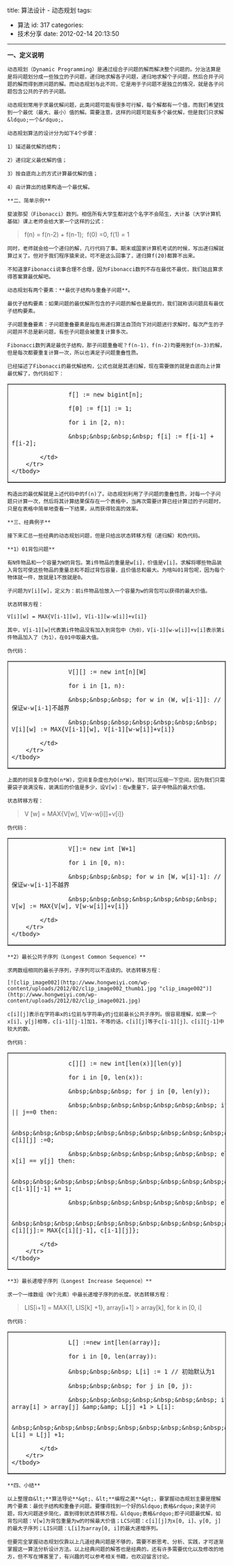 title: 算法设计 - 动态规划
tags:
  - 算法
id: 317
categories:
  - 技术分享
date: 2012-02-14 20:13:50
---

**一、定义说明**

	动态规划（Dynamic Programming）是通过组合子问题的解而解决整个问题的。分治法算是是将问题划分成一些独立的子问题，递归地求解各子问题，递归地求解个子问题，然后合并子问题的解而得到原问题的解。而动态规划与此不同，它是用于子问题不是独立的情况，就是各子问题包含公共的子的子问题。

<!--more-->

	动态规划常用于求最优解问题，此类问题可能有很多可行解，每个解都有一个值，而我们希望找到一个最优（最大、最小）值的解。需要注意，这样的问题可能有多个最优解，但是我们只求解&ldquo;一个&rdquo;。

	动态规划算法的设计分为如下4个步骤：

	1）描述最优解的结构；

	2）递归定义最优解的值；

	3）按自底向上的方式计算最优解的值；

	4）由计算出的结果构造一个最优解。

	**二、简单示例**

	斐波那契（Fibonacci）数列。相信所有大学生都对这个名字不会陌生，大计基（大学计算机基础）课上老师会给大家一个这样的公式：

> f(n) = f(n-2) + f(n-1);&nbsp;&nbsp;f(0) =0,&nbsp;f(1) = 1

	同时，老师就会给一个递归的解，几行代码了事。期末或国家计算机考试的时候，写出递归解就算过关了。但对于我们程序猿来说，可不是这么回事了，递归算f(20)都算不出来。

	不知道拿Fibonacci说事合理不合理，因为Fibonacci数列不存在最优不最优，我们姑且算求得答案算最优解吧。

	动态规划有两个要素：**最优子结构与重叠子问题**。

	最优子结构要素：如果问题的最优解所包含的子问题的解也是最优的，我们就称该问题具有最优子结构要素。

	子问题重叠要素：子问题重叠要素是指在用递归算法自顶向下对问题进行求解时，每次产生的子问题并不总是新问题，有些子问题会被重复计算多次。

	Fibonacci数列满足最优子结构，那子问题重叠呢？f(n-1)、f(n-2)均要用到f(n-3)的解，但是每次都要重复计算一次，所以也满足子问题重叠性质。

	已经描述了Fibonacci的最优解结构，公式也就是其递归解，现在需要做的就是自底向上计算最优解了，伪代码如下：

<table border="1" cellpadding="0" cellspacing="0">
	<tbody>
		<tr>
			<td valign="top" width="568">

					f[] := new bigint[n];

					f[0] := f[1] := 1;

					for i in [2, n):

					&nbsp;&nbsp;&nbsp;&nbsp; f[i] := f[i-1] + f[i-2];

			</td>
		</tr>
	</tbody>
</table>

	构造出的最优解就是上述代码中的f(n)了。动态规划利用了子问题的重叠性质，对每一个子问题只计算一次，然后将其计算结果保存在一个表格中，当再次需要计算已经计算过的子问题时，只是在表格中简单地查看一下结果，从而获得较高的效率。

	**三、经典例子**

	接下来汇总一些经典的动态规划问题，但是只给出状态转移方程（递归解）和伪代码。

	**1）01背包问题**

	有N件物品和一个容量为W的背包。第i件物品的重量是w[i]，价值是v[i]。求解将哪些物品装入背包可使这些物品的重量总和不超过背包容量，且价值总和最大。为啥叫01背包呢，因为每个物体就一件，放就是1不放就是0。

	子问题为V[i][w]，定义为：前i件物品恰放入一个容量为w的背包可以获得的最大价值。

	状态转移方程：

	V[i][w] = MAX{V[i-1][w], V[i-1][w-w[i]]+v[i]}

	其中，V[i-1][w]代表第i件物品没有加入到背包中（为0），V[i-1][w-w[i]]+v[i]表示第i件物品加入了（为1），在01中取最大值。

	伪代码：

<table border="1" cellpadding="0" cellspacing="0">
	<tbody>
		<tr>
			<td valign="top" width="568">

					V[][] := new int[n][W]

					for i in [1, n):

					&nbsp;&nbsp;&nbsp; for w in (W, w[i-1]]: // 保证w-w[i-1]不越界

					&nbsp;&nbsp;&nbsp;&nbsp;&nbsp;&nbsp;&nbsp; V[i][w] := MAX{V[i-1][w], V[i-1][w-w[i]]+v[i]}

			</td>
		</tr>
	</tbody>
</table>

	上面的时间复杂度为O(n*W)，空间复杂度也为O(n*W)。我们可以压缩一下空间，因为我们只需要袋子装满没有，装满后的价值是多少，设V[w]：在w重量下，袋子中物品的最大价值。

	状态转移方程：

> V [w] = MAX{V[w], V[w-w[i]]+v[i]}

	伪代码：

<table border="1" cellpadding="0" cellspacing="0">
	<tbody>
		<tr>
			<td valign="top" width="568">

					V[]:= new int [W+1]

					for i in [0, n):

					&nbsp;&nbsp;&nbsp; for w in [W, w[i]-1]: // 保证w-w[i-1]不越界

					&nbsp;&nbsp;&nbsp;&nbsp;&nbsp;&nbsp;&nbsp; V[w] := MAX{V[w], V[w-w[i]]+v[i]}

			</td>
		</tr>
	</tbody>
</table>

	**2）最长公共子序列（Longest Common Sequence）**

	求两数组相同的最长子序列，子序列可以不连续的。状态转移方程：

	[![clip_image002](http://www.hongweiyi.com/wp-content/uploads/2012/02/clip_image002_thumb1.jpg "clip_image002")](http://www.hongweiyi.com/wp-content/uploads/2012/02/clip_image0021.jpg)

	c[i][j]表示在字符串x的i位前与字符串y的j位前最长公共子序列。很容易理解，如果一个x[i]、y[j]相等，c[i-1][j-1]加1，不等的话，c[i][j]等于c[i-1][j]、c[i][j-1]中较大的数。

	伪代码：

<table border="1" cellpadding="0" cellspacing="0">
	<tbody>
		<tr>
			<td valign="top" width="568">

					c[][] := new int[len(x)][len(y)]

					for i in [0, len(x)):

					&nbsp;&nbsp;&nbsp; for j in [0, len(y));

					&nbsp;&nbsp;&nbsp;&nbsp;&nbsp;&nbsp;&nbsp; if i==0 || j==0 then:

					&nbsp;&nbsp;&nbsp;&nbsp;&nbsp;&nbsp;&nbsp;&nbsp;&nbsp;&nbsp;&nbsp; c[i][j] :=0;

					&nbsp;&nbsp;&nbsp;&nbsp;&nbsp;&nbsp;&nbsp; else if x[i] == y[j] then:

					&nbsp;&nbsp;&nbsp;&nbsp;&nbsp;&nbsp;&nbsp;&nbsp;&nbsp;&nbsp;&nbsp; c[i-1][j-1] += 1;

					&nbsp;&nbsp;&nbsp;&nbsp;&nbsp;&nbsp;&nbsp; else:

					&nbsp;&nbsp;&nbsp;&nbsp;&nbsp;&nbsp;&nbsp;&nbsp;&nbsp;&nbsp;&nbsp; c[i][j]:= MAX{c[i][j-1], c[i-1][j]};

			</td>
		</tr>
	</tbody>
</table>

	**3）最长递增子序列（Longest Increase Sequence）**

	求一个一维数组（N个元素）中最长递增子序列的长度。状态转移方程：

> LIS[i+1] = MAX{1, LIS[k] +1}, array[i+1] > array[k], for k in [0, i]

	伪代码：

<table border="1" cellpadding="0" cellspacing="0">
	<tbody>
		<tr>
			<td valign="top" width="568">

					L[] :=new int[len(array)];

					for i in [0, len(array)):

					&nbsp;&nbsp;&nbsp; L[i] := 1 // 初始默认为1

					&nbsp;&nbsp;&nbsp; for j in [0, j):

					&nbsp;&nbsp;&nbsp;&nbsp;&nbsp;&nbsp;&nbsp; if array[i] > array[j] &amp;&amp; L[j] +1 > L[i]:

					&nbsp;&nbsp;&nbsp;&nbsp;&nbsp;&nbsp;&nbsp;&nbsp;&nbsp;&nbsp;&nbsp; L[i] = L[j] +1;

			</td>
		</tr>
	</tbody>
</table>

	**四、小结**

	以上整理自&lt;**算法导论**&gt;、&lt;**编程之美**&gt;，要掌握动态规划主要是理解两个要素：最优子结构和重叠子问题。要懂得找到一个好的&ldquo;表格&rdquo;来装子问题，将大问题逐步简化，直到得到状态转移方程。&ldquo;表格&rdquo;即子问题最优解，如背包问题：V[w]为背包重量为w的时候最大价值；LCS问题：c[i][j]为x[0, i]、y[0, j]的最大子序列；LIS问题：L[i]为array[0, i]的最大递增序列。

	但要完全掌握动态规划仅靠以上几道经典问题是不够的，需要不断思考、分析、实践，才可逐渐掌握这一算法分析设计方法。以上经典问题的解答也是经典的，还有许多需要优化以及修改的地方，但不写在博客里了，有兴趣的可以参考相关书籍，也欢迎留言讨论。